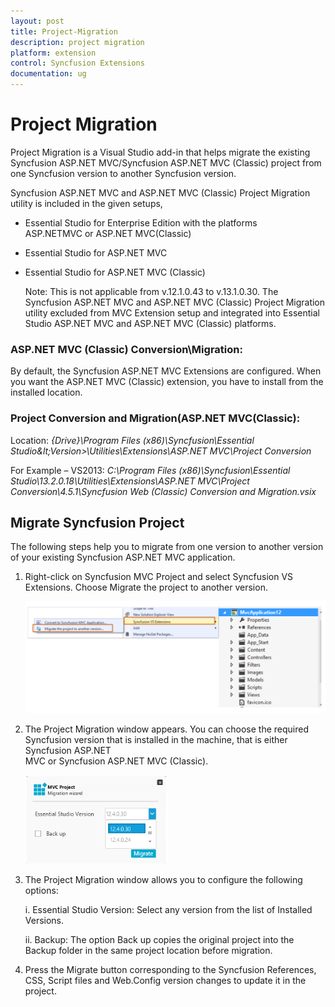 ```yaml
---
layout: post
title: Project-Migration
description: project migration
platform: extension
control: Syncfusion Extensions
documentation: ug
---
```


# Project Migration

Project Migration is a Visual Studio add-in that helps migrate the existing Syncfusion ASP.NET MVC/Syncfusion ASP.NET MVC (Classic) project from one Syncfusion version to another Syncfusion version. 

Syncfusion ASP.NET MVC and ASP.NET MVC (Classic) Project Migration utility is included in the given setups,

* Essential Studio for Enterprise Edition with the platforms ASP.NETMVC or ASP.NET MVC(Classic)
* Essential Studio for ASP.NET MVC
* Essential Studio for ASP.NET MVC (Classic)

   Note: This is not applicable from v.12.1.0.43 to v.13.1.0.30. The Syncfusion ASP.NET MVC and ASP.NET MVC (Classic) Project Migration utility excluded from MVC Extension setup and integrated into Essential Studio ASP.NET MVC and ASP.NET MVC (Classic) platforms. 

### ASP.NET MVC (Classic) Conversion\Migration:

By default, the Syncfusion ASP.NET MVC Extensions are configured. When you want the ASP.NET MVC (Classic) extension, you have to install from the installed location.

### Project Conversion and Migration(ASP.NET MVC(Classic):

   Location: _{Drive}\Program Files (x86)\Syncfusion\Essential Studio\&lt;Version&gt;\Utilities\Extensions\ASP.NET MVC\Project Conversion_

For Example – VS2013: _C:\Program Files (x86)\Syncfusion\Essential Studio\13.2.0.18\Utilities\Extensions\ASP.NET MVC\Project Conversion\4.5.1\Syncfusion Web (Classic) Conversion and Migration.vsix_


## Migrate Syncfusion Project 

The following steps help you to migrate from one version to another version of your existing Syncfusion ASP.NET MVC application. 

1. Right-click on Syncfusion MVC Project and select Syncfusion VS Extensions. Choose Migrate the project to another version.



   ![](Migrate-Syncfusion-Project_images/Migrate-Syncfusion-Project_img1.png)



2. The Project Migration window appears. You can choose the required Syncfusion version that is installed in the machine, that is either Syncfusion ASP.NET    
   MVC or Syncfusion ASP.NET MVC (Classic). 



   ![](Migrate-Syncfusion-Project_images/Migrate-Syncfusion-Project_img2.png)



3. The Project Migration window allows you to configure the following options:

   i.  Essential Studio Version: Select any version from the list of Installed Versions.
   
   ii. Backup: The option Back up copies the original project into the Backup folder in the same project location before migration.
	  
4. Press the Migrate button corresponding to the Syncfusion References, CSS, Script files and Web.Config version changes to update it in the project.



